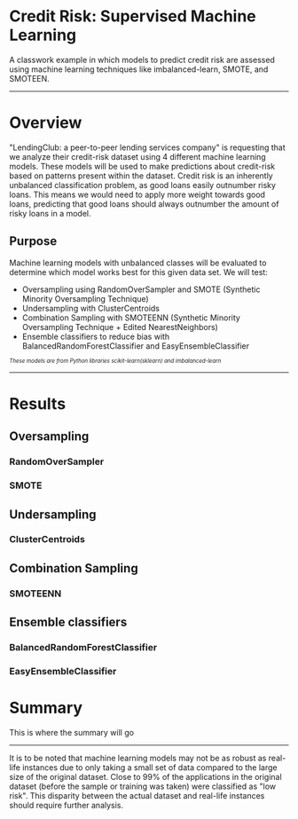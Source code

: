 # Credit Risk: Supervised Machine Learning
A classwork example in which models to predict credit risk are assessed using machine learning techniques like imbalanced-learn, SMOTE, and SMOTEEN. 

---
# Overview
"LendingClub: a peer-to-peer lending services company" is requesting that we analyze their credit-risk dataset using 4 different machine learning models. These models will be used to make predictions about credit-risk based on patterns present within the dataset. Credit risk is an inherently unbalanced classification problem, as good loans easily outnumber risky loans. This means we would need to apply more weight towards good loans, predicting that good loans should always outnumber the amount of risky loans in a model. 

## Purpose
Machine learning models with unbalanced classes will be evaluated to determine which model works best for this given data set. We will test:
* Oversampling using RandomOverSampler and SMOTE (Synthetic Minority Oversampling Technique)
* Undersampling with ClusterCentroids
* Combination Sampling with SMOTEENN (Synthetic Minority Oversampling Technique + Edited NearestNeighbors)
* Ensemble classifiers to reduce bias with BalancedRandomForestClassifier and EasyEnsembleClassifier

<sub><sub>*These models are from Python libraries scikit-learn(sklearn) and imbalanced-learn*</sub></sub>

---

# Results
## Oversampling
### RandomOverSampler
### SMOTE
## Undersampling
### ClusterCentroids
## Combination Sampling
### SMOTEENN
## Ensemble classifiers
### BalancedRandomForestClassifier
### EasyEnsembleClassifier

# Summary 
This is where the summary will go

---

It is to be noted that machine learning models may not be as robust as real-life instances due to only taking a small set of data compared to the large size of the original dataset. Close to 99% of the applications in the original dataset (before the sample or training was taken) were classified as "low risk". This disparity between the actual dataset and real-life instances should require further analysis.
